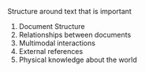 Structure around text that is important

1. Document Structure
2. Relationships between documents
3. Multimodal interactions
4. External references
5. Physical knowledge about the world